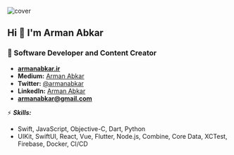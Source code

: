 

![cover](https://user-images.githubusercontent.com/58145413/135075017-51ec4c04-5cca-46c9-b37f-b973b29d6994.png)

## Hi 👋 I'm Arman Abkar
 
###  Software Developer and Content Creator

- **[armanabkar.ir](https://armanabkar.ir/)**
- **Medium:** [Arman Abkar](https://medium.com/@armanabkar)
- **Twitter:** [@armanabkar](https://twitter.com/armanabkar)
- **LinkedIn:** [Arman Abkar](https://www.linkedin.com/in/armanabkar/)
- **armanabkar@gmail.com**

⚡ ***Skills:*** 

- Swift, JavaScript, Objective-C, Dart, Python  
- UIKit, SwiftUI, React, Vue, Flutter, Node.js, Combine, Core Data, XCTest, Firebase, Docker, CI/CD

